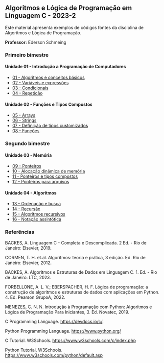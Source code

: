 ## Algoritmos e Lógica de Programação em Linguagem C - 2023-2
Este material apresenta exemplos de códigos fontes da disciplina de Algoritmos e Lógica de Programação.

**Professor:** Ederson Schmeing

### Primeiro bimestre
#### Unidade 01 - Introdução a Programação de Computadores

 - [01 - Algoritmos e conceitos básicos](https://github.com/edersonschmeing/algoritmos-e-logica-de-programacao-2023-2/tree/main/01-algoritmos-e-conceitos-basicos)
 - [02 - Variáveis e expressões](https://github.com/edersonschmeing/algoritmos-e-logica-de-programacao-2023-2/tree/main/02-variaveis-e-expressoes)
 - [03 - Condicionais](https://github.com/edersonschmeing/algoritmos-e-logica-de-programacao-2023-2/tree/main/03-condicionais)
 - [04 - Repeticão ](https://github.com/edersonschmeing/algoritmos-e-logica-de-programacao-2023-2/tree/main/04-repeticao)

#### Unidade 02 - Funções e Tipos Compostos

 - [05 - Arrays ](https://github.com/edersonschmeing/algoritmos-e-logica-de-programacao-2023-2/tree/main/05-arrays)
 - [06 - Strings](https://github.com/edersonschmeing/algoritmos-e-logica-de-programacao-2023-2/tree/main/06-strings)
 - [07 - Definição de tipos customizados](https://github.com/edersonschmeing/algoritmos-e-logica-de-programacao-2023-2/tree/main/07-definicao-de-tipos-customizados)
 - [08 - Funções](https://github.com/edersonschmeing/algoritmos-e-logica-de-programacao-2023-2/tree/main/08-funcoes)

### Segundo bimestre
#### Unidade 03 - Memória

 - [09 - Ponteiros](https://github.com/edersonschmeing/algoritmos-e-logica-de-programacao-2023-2/tree/main/09-ponteiros)
 - [10 - Alocação dinâmica de memória](https://github.com/edersonschmeing/algoritmos-e-logica-de-programacao-2023-2/tree/main/10-alocacao-dinamica-de-memoria)
 - [11 - Ponteiros e tipos compostos](https://github.com/edersonschmeing/algoritmos-e-logica-de-programacao-2023-2/tree/main/11-ponteiros-e-tipos-compostos/)
 - [12 - Ponteiros para arquivos](https://github.com/edersonschmeing/algoritmos-e-logica-de-programacao-2023-2/tree/main/12-ponteiros-para-arquivos)

#### Unidade 04 - Algoritmos

 - [13 - Ordenação e busca ](https://github.com/edersonschmeing/algoritmos-e-logica-de-programacao-2023-2/tree/main/13-ordenacao-e-busca)
 - [14 - Recursão](https://github.com/edersonschmeing/algoritmos-e-logica-de-programacao-2023-2/tree/main/14-recursao)
 - [15 - Algoritmos recursivos](https://github.com/edersonschmeing/algoritmos-e-logica-de-programacao-2023-2/tree/main/15-algoritmos-recursivos)
 - [16 - Notação assintótica](https://github.com/edersonschmeing/algoritmos-e-logica-de-programacao-2023-2/tree/main/16-notacao-assintotica)


### Referências 

BACKES, A. Linguagem C - Completa e Descomplicada. 2 Ed. - Rio de Janeiro: Elsevier, 2019.

CORMEN, T. H. et.al. Algoritmos: teoria e prática, 3 edição. Ed. Rio de Janeiro: Elsevier, 2012.

BACKES, A. Algoritmos e Estruturas de Dados em Linguagem C. 1. Ed. - Rio de Janeiro: LTC, 2023.

FORBELLONE, A. L. V.; EBERSPACHER, H. F. Lógica de programação: a construção de algoritmos e estruturas de dados
com aplicações em Python. 4. Ed. Pearson GrupoA, 2022.

MENEZES, C. N. N. Introdução à Programação com Python: Algoritmos e Lógica de Programação Para Iniciantes, 3. Ed.
Novatec, 2019.

C Programming Language.
https://devdocs.io/c/.

Python Programming Language.
https://www.python.org/

C Tutorial. W3Schools.
https://www.w3schools.com/c/index.php

Python Tutorial. W3Schools.
https://www.w3schools.com/python/default.asp
